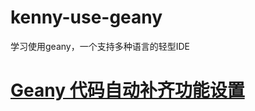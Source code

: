 # kenny-use-geany
学习使用geany，一个支持多种语言的轻型IDE
# <a href="https://blog.csdn.net/qq_38161040/article/details/118854162">Geany 代码自动补齐功能设置</a>
